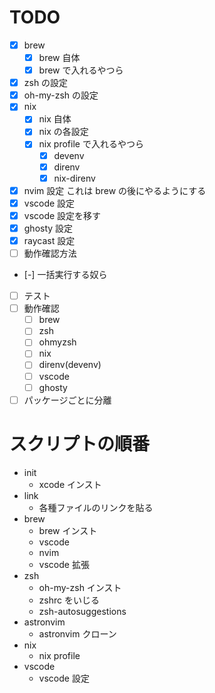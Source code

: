 # TODO

- [x] brew
  - [x] brew 自体
  - [x] brew で入れるやつら
- [x] zsh の設定
- [x] oh-my-zsh の設定
- [x] nix
  - [x] nix 自体
  - [x] nix の各設定
  - [x] nix profile で入れるやつら
    - [x] devenv
    - [x] direnv
    - [x] nix-direnv
- [x] nvim 設定 これは brew の後にやるようにする
- [x] vscode 設定
- [x] vscode 設定を移す
- [x] ghosty 設定
- [x] raycast 設定
- [ ] 動作確認方法
- [-] 一括実行する奴ら
- [ ] テスト
- [ ] 動作確認
  - [ ] brew
  - [ ] zsh
  - [ ] ohmyzsh
  - [ ] nix
  - [ ] direnv(devenv)
  - [ ] vscode
  - [ ] ghosty
  <!-- - [ ] raycast -->
- [ ] パッケージごとに分離

# スクリプトの順番

- init
  - xcode インスト
- link
  - 各種ファイルのリンクを貼る
- brew
  - brew インスト
  - vscode
  - nvim
  - vscode 拡張
- zsh
  - oh-my-zsh インスト
  - zshrc をいじる
  - zsh-autosuggestions
- astronvim
  - astronvim クローン
- nix
  - nix profile
- vscode
  - vscode 設定
